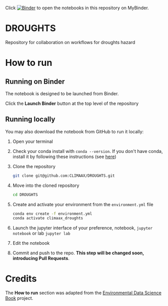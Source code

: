 Click [![Binder](https://mybinder.org/badge_logo.svg)]([![Binder](https://mybinder.org/badge_logo.svg)](https://mybinder.org/v2/gh/CLIMAAX/DROUGHTS/main)) to open the notebooks in this repository on MyBinder.  


# DROUGHTS
Repository for collaboration on workflows for droughts hazard

# How to run

## Running on Binder
The notebook is designed to be launched from Binder. 

Click the **Launch Binder** button at the top level of the repository

## Running locally
You may also download the notebook from GitHub to run it locally:
1. Open your terminal

2. Check your conda install with `conda --version`. If you don't have conda, install it by following these instructions (see [here](https://docs.conda.io/en/latest/miniconda.html))

3. Clone the repository
    ```bash
    git clone git@github.com:CLIMAAX/DROUGHTS.git
    ```

4. Move into the cloned repository
    ```bash
    cd DROUGHTS
    ```

5. Create and activate your environment from the `environment.yml` file
    ```bash
    conda env create -f environment.yml
    conda activate climaax_droughts
    ```  

6. Launch the jupyter interface of your preference, notebook, `jupyter notebook` or lab `jupyter lab`
7. Edit the notebook
8. Commit and push to the repo. **This step will be changed soon, introducing Pull Requests**.

# Credits
The **How to run** section was adapted from the [Environmental Data Science Book](https://edsbook.org/welcome.html) project.
